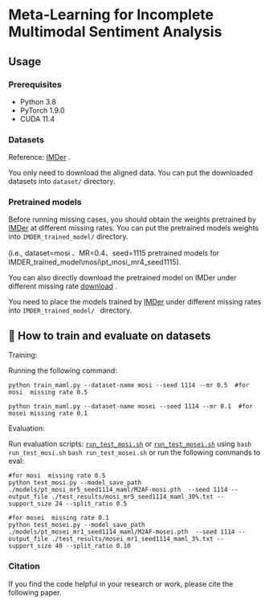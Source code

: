 # **Meta-Learning for Incomplete Multimodal Sentiment Analysis**

## Usage

### Prerequisites
- Python 3.8
- PyTorch 1.9.0
- CUDA 11.4

### Datasets
Reference: [IMDer](https://github.com/mdswyz/IMDer/tree/main) .

You only need to download the aligned data. You can put the downloaded datasets into `dataset/` directory. 

### Pretrained models

Before running missing cases, you should obtain the weights pretrained by [IMDer](https://github.com/mdswyz/IMDer/tree/main) at different missing rates.
You can put the pretrained models  weights into `IMDER_trained_model/` directory.

(i.e., dataset=mosi 、MR=0.4、seed=1115 pretrained models for IMDER_trained_model\mosi\pt_mosi_mr4_seed1115\).

You can also directly download the  pretrained model on IMDer under different missing rate [download](https://drive.google.com/drive/folders/1rYqT-lR-TF73pEkfT_csA-_YeHpEK84d?usp=drive_link) .

You need to place the models trained by [IMDer](https://github.com/mdswyz/IMDer/tree/main) under different missing rates into `IMDER_trained_model/ ` directory.

## 🌈 How to train and evaluate on datasets

Training:

Running the following command:
```
python train_maml.py --dataset-name mosi --seed 1114 --mr 0.5  #for mosi  missing rate 0.5

python train_maml.py --dataset-name mosei --seed 1114 --mr 0.1  #for mosei missing rate 0.1
```

Evaluation:

Run evaluation scripts: [`run_test_mosi.sh`](https://github.com/HITsz-TMG/UMOE-Scaling-Unified-Multimodal-LLMs/blob/master/Uni_MoE/eval_audio.sh) or [`run_test_mosei.sh`](https://github.com/HITsz-TMG/UMOE-Scaling-Unified-Multimodal-LLMs/blob/master/Uni_MoE/eval_speech.sh) using ```bash run_test_mosi.sh``` ```bash run_test_mosei.sh``` or run the following commands to eval:

```
#for mosi  missing rate 0.5
python test_mosi.py --model_save_path ./models/pt_mosi_mr5_seed1114_maml/M2AF-mosi.pth  --seed 1114 --output_file ./test_results/mosi_mr5_seed1114_maml_30%.txt --support_size 24 --split_ratio 0.5    

#for mosei  missing rate 0.1
python test_mosei.py --model_save_path ./models/pt_mosei_mr1_seed1114_maml/M2AF-mosei.pth  --seed 1114 --output_file ./test_results/mosei_mr1_seed1114_maml_3%.txt --support_size 40 --split_ratio 0.10  
```

### Citation

If you find the code helpful in your research or work, please cite the following paper.
```

```
